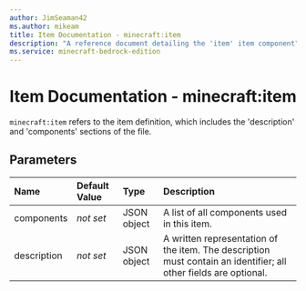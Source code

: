 ```yaml
---
author: JimSeaman42
ms.author: mikeam
title: Item Documentation - minecraft:item
description: "A reference document detailing the 'item' item component"
ms.service: minecraft-bedrock-edition
---
```


# Item Documentation - minecraft:item

`minecraft:item` refers to the item definition, which includes the 'description' and 'components' sections of the file.

## Parameters

|Name |Default Value  |Type  |Description  |
|:----------|:----------|:----------|:----------|
|components| *not set*| JSON object| A list of all components used in this item.|
|description| *not set*| JSON object| A written representation of the item. The description must contain an identifier; all other fields are optional.|
